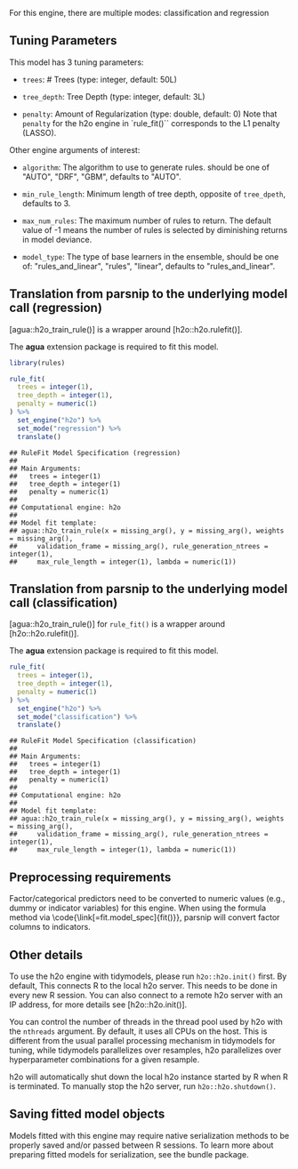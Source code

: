 


For this engine, there are multiple modes: classification and regression

## Tuning Parameters



This model has 3 tuning parameters:

- `trees`: # Trees (type: integer, default: 50L)

- `tree_depth`: Tree Depth (type: integer, default: 3L)

- `penalty`: Amount of Regularization (type: double, default: 0)
Note that `penalty` for the h2o engine in `rule_fit()`` corresponds to the L1 penalty (LASSO). 


Other engine arguments of interest: 

- `algorithm`: The algorithm to use to generate rules. should be one of "AUTO", "DRF", "GBM", defaults to "AUTO".

- `min_rule_length`: Minimum length of tree depth, opposite of `tree_dpeth`, defaults to 3.

- `max_num_rules`: The maximum number of rules to return. The default value of -1 means the number of rules is selected by diminishing returns in model deviance. 

- `model_type`: The type of base learners in the ensemble, should be one of: "rules_and_linear", "rules", "linear", defaults to "rules_and_linear".


## Translation from parsnip to the underlying model call  (regression)

[agua::h2o_train_rule()] is a wrapper around [h2o::h2o.rulefit()]. 

The **agua** extension package is required to fit this model.


```r
library(rules)

rule_fit(
  trees = integer(1),
  tree_depth = integer(1),
  penalty = numeric(1)
) %>%
  set_engine("h2o") %>%
  set_mode("regression") %>%
  translate()
```

```
## RuleFit Model Specification (regression)
## 
## Main Arguments:
##   trees = integer(1)
##   tree_depth = integer(1)
##   penalty = numeric(1)
## 
## Computational engine: h2o 
## 
## Model fit template:
## agua::h2o_train_rule(x = missing_arg(), y = missing_arg(), weights = missing_arg(), 
##     validation_frame = missing_arg(), rule_generation_ntrees = integer(1), 
##     max_rule_length = integer(1), lambda = numeric(1))
```

## Translation from parsnip to the underlying model call  (classification)



[agua::h2o_train_rule()] for `rule_fit()` is a wrapper around [h2o::h2o.rulefit()]. 

The **agua** extension package is required to fit this model.


```r
rule_fit(
  trees = integer(1),
  tree_depth = integer(1),
  penalty = numeric(1)
) %>%
  set_engine("h2o") %>%
  set_mode("classification") %>%
  translate()
```

```
## RuleFit Model Specification (classification)
## 
## Main Arguments:
##   trees = integer(1)
##   tree_depth = integer(1)
##   penalty = numeric(1)
## 
## Computational engine: h2o 
## 
## Model fit template:
## agua::h2o_train_rule(x = missing_arg(), y = missing_arg(), weights = missing_arg(), 
##     validation_frame = missing_arg(), rule_generation_ntrees = integer(1), 
##     max_rule_length = integer(1), lambda = numeric(1))
```

## Preprocessing requirements


Factor/categorical predictors need to be converted to numeric values (e.g., dummy or indicator variables) for this engine. When using the formula method via \\code{\\link[=fit.model_spec]{fit()}}, parsnip will convert factor columns to indicators.

## Other details


To use the h2o engine with tidymodels, please run `h2o::h2o.init()` first. By default, This connects R to the local h2o server. This needs to be done in every new R session. You can also connect to a remote h2o server with an IP address, for more details see [h2o::h2o.init()]. 

You can control the number of threads in the thread pool used by h2o with the `nthreads` argument. By default, it uses all CPUs on the host. This is different from the usual parallel processing mechanism in tidymodels for tuning, while tidymodels parallelizes over resamples, h2o parallelizes over hyperparameter combinations for a given resample. 

h2o will automatically shut down the local h2o instance started by R when R is terminated. To manually stop the h2o server, run `h2o::h2o.shutdown()`. 

## Saving fitted model objects


Models fitted with this engine may require native serialization methods to be properly saved and/or passed between R sessions. To learn more about preparing fitted models for serialization, see the bundle package.
